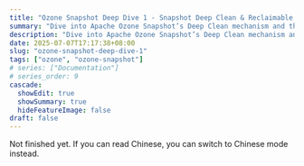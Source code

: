 ```yaml
---
title: "Ozone Snapshot Deep Dive 1 - Snapshot Deep Clean & Reclaimable Filter"
summary: "Dive into Apache Ozone Snapshot’s Deep Clean mechanism and the design of the Reclaimable Filter, showing how snapshot-aware garbage collection safely and efficiently reclaims data blocks while preserving metadata consistency."
description: "Dive into Apache Ozone Snapshot’s Deep Clean mechanism and the design of the Reclaimable Filter, showing how snapshot-aware garbage collection safely and efficiently reclaims data blocks while preserving metadata consistency."
date: 2025-07-07T17:17:38+08:00
slug: "ozone-snapshot-deep-dive-1"
tags: ["ozone", "ozone-snapshot"]
# series: ["Documentation"]
# series_order: 9
cascade:
  showEdit: true
  showSummary: true
  hideFeatureImage: false
draft: false
---
```


Not finished yet. If you can read Chinese, you can switch to Chinese mode instead.
